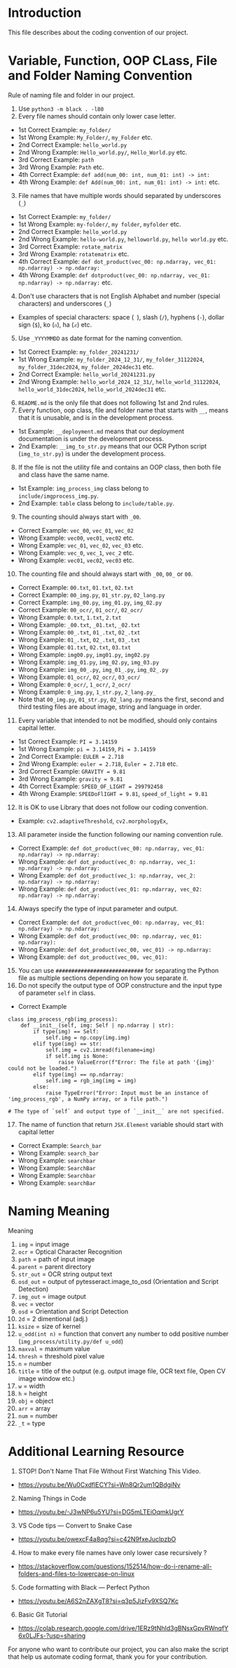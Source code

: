 # Introduction

This file describes about the coding convention of our project.

# Variable, Function, OOP CLass, File and Folder Naming Convention

Rule of naming file and folder in our project.
1.  Use `python3 -m black . -l80`
2.	Every file names should contain only lower case letter.
-	1st Correct Example: `my_folder/`
-	1st Wrong Example: `My_Folder/`, `my_Folder` etc.
-	2nd Correct Example: `hello_world.py`
-	2nd Wrong Example: `Hello_world.py/`, `Hello_World.py` etc.
-	3rd Correct Example: `path`
-	3rd Wrong Example: `Path` etc.
-	4th Correct Example: `def add(num_00: int, num_01: int) -> int:`
-	4th Wrong Example: `def Add(num_00: int, num_01: int) -> int:` etc.
3.	File names that have multiple words should separated by underscores (`_`)
-	1st Correct Example: `my_folder/`
-	1st Wrong Example: `my-folder/`, `my folder`, `myfolder` etc.
-	2nd Correct Example: `hello_world.py`
-	2nd Wrong Example: `hello-world.py`, `helloworld.py`, `hello world.py` etc.
-	3rd Correct Example: `rotate_matrix`
-	3rd Wrong Example: `rotatematrix` etc.
-	4th Correct Example: `def dot_product(vec_00: np.ndarray, vec_01: np.ndarray) -> np.ndarray:`
-	4th Wrong Example: `def dotproduct(vec_00: np.ndarray, vec_01: np.ndarray) -> np.ndarray:` etc.
4.	Don't use characters that is not English Alphabet and number (special characters) and underscores (`_`)
-	Examples of special characters: space (` `), slash (`/`), hyphens (`-`), dollar sign (`$`), ko (`ก`), ha (`๕`) etc.
5.	Use `_YYYYMMDD` as date format for the naming convention.
-	1st Correct Example: `my_folder_20241231/`
-	1st Wrong Example: `my_folder_2024_12_31/`, `my_folder_31122024`, `my_folder_31dec2024`, `my_folder_2024dec31` etc.
-	2nd Correct Example: `hello_world_20241231.py`
-	2nd Wrong Example: `hello_world_2024_12_31/`, `hello_world_31122024`, `hello_world_31dec2024`, `hello_world_2024dec31` etc.
6.	`README.md` is the only file that does not following 1st and 2nd rules.
7.  Every function, oop class, file and folder name that starts with `__`, means that it is unusable, and is in the development process.
-	1st Example: `__deployment.md` means that our deployment documentation is under the development process.
-	2nd Example: `__img_to_str.py` means that our OCR Python script (`img_to_str.py`) is under the development process.
8.  If the file is not the utility file and contains an OOP class, then both file and class have the same name.
-	1st Example: `img_process_img` class belong to `include/imgprocess_img.py`.
-	2nd Example: `table` class belong to `include/table.py`.
9.	The counting should always start with `_00`.
-	Correct Example: `vec_00`, `vec_01`, `vec_02`
-	Wrong Example: `vec00`, `vec01`, `vec02` etc.
-	Wrong Example: `vec_01`, `vec_02`, `vec_03` etc.
-	Wrong Example: `vec_0`, `vec_1`, `vec_2` etc.
-	Wrong Example: `vec01`, `vec02`, `vec03` etc.
10. The counting file and should always start with `_00`, `00_` or `00`.
-	Correct Example: `00.txt`, `01.txt`, `02.txt`
-	Correct Example: `00_img.py`, `01_str.py`, `02_lang.py`
-	Correct Example: `img_00.py`, `img_01.py`, `img_02.py`
-	Correct Example: `00_ocr/`, `01_ocr/`, `02_ocr/`
-	Wrong Example: `0.txt`, `1.txt`, `2.txt`
-	Wrong Example: `_00.txt`, `_01.txt`, `_02.txt`
-	Wrong Example: `00_.txt`, `01_.txt`, `02_.txt`
-	Wrong Example: `01_.txt`, `02_.txt`, `03_.txt`
-	Wrong Example: `01.txt`, `02.txt`, `03.txt`
-	Wrong Example: `img00.py`, `img01.py`, `img02.py`
-	Wrong Example: `img_01.py`, `img_02.py`, `img_03.py`
-	Wrong Example: `img_00_.py`, `img_01_.py`, `img_02_.py`
-	Wrong Example: `01_ocr/`, `02_ocr/`, `03_ocr/`
-	Wrong Example: `0_ocr/`, `1_ocr/`, `2_ocr/`
-	Wrong Example: `0_img.py`, `1_str.py`, `2_lang.py_`
-   Note that `00_img.py`, `01_str.py`, `02_lang.py` means the first, second and third testing files are about image, string and language in order.
11. Every variable that intended to not be modified, should only contains capital letter.
-	1st Correct Example: `PI = 3.14159`
-	1st Wrong Example: `pi = 3.14159`, `Pi = 3.14159`
-	2nd Correct Example: `EULER = 2.718`
-	2nd Wrong Example: `euler = 2.718`, `Euler = 2.718` etc.
-	3rd Correct Example: `GRAVITY = 9.81`
-	3rd Wrong Example: `gravity = 9.81`
-	4th Correct Example: `SPEED_OF_LIGHT = 299792458`
-	4th Wrong Example: `SPEEDoFlIGHT = 9.81`, `speed_of_light = 9.81`
12.	It is OK to use Library that does not follow our coding convention.
-	Example: `cv2.adaptiveThreshold`, `cv2.morphologyEx`, 
13.	All parameter inside the function following our naming convention rule.
-	Correct Example: `def dot_product(vec_00: np.ndarray, vec_01: np.ndarray) -> np.ndarray:`
-	Wrong Example: `def dot_product(vec_0: np.ndarray, vec_1: np.ndarray) -> np.ndarray:`
-	Wrong Example: `def dot_product(vec_1: np.ndarray, vec_2: np.ndarray) -> np.ndarray:`
-	Wrong Example: `def dot_product(vec_01: np.ndarray, vec_02: np.ndarray) -> np.ndarray:`
14.	Always specify the type of input parameter and output.
-	Correct Example: `def dot_product(vec_00: np.ndarray, vec_01: np.ndarray) -> np.ndarray:`
-	Wrong Example: `def dot_product(vec_00: np.ndarray, vec_01: np.ndarray):`
-	Wrong Example: `def dot_product(vec_00, vec_01) -> np.ndarray:`
-	Wrong Example: `def dot_product(vec_00, vec_01):`
15. You can use `############################` for separating the Python file as multiple sections depending on how you separate it.
16. Do not specify the output type of OOP constructure and the input type of parameter `self` in class.

-   Correct Example

```
class img_process_rgb(img_process):
    def __init__(self, img: Self | np.ndarray | str):
        if type(img) == Self:
            self.img = np.copy(img.img)
        elif type(img) == str:
            self.img = cv2.imread(filename=img)
            if self.img is None:
                raise ValueError(f"Error: The file at path '{img}' could not be loaded.")
        elif type(img) == np.ndarray:
            self.img = rgb_img(img = img)
        else:
            raise TypeError("Error: Input must be an instance of 'img_process_rgb', a NumPy array, or a file path.")

# The type of `self` and output type of `__init__` are not specified.
```

17.	The name of function that return `JSX.Element` variable should start with capital letter
-	Correct Example: `Search_bar`
-	Wrong Example: `search_bar`
-	Wrong Example: `searchbar`
-	Wrong Example: `SearchBar`
-	Wrong Example: `Searchbar`
-	Wrong Example: `searchBar`

# Naming Meaning

Meaning
1.	`img`  = input image
2.	`ocr`  = Optical Character Recognition
3.	`path` = path of input image
4.	`parent` = parent directory
5.	`str_out` = OCR string output text
6.	`osd_out` = output of pytesseract.image_to_osd (Orientation and Script Detection)
7.	`img_out` = image output
8.	`vec` = vector
9.	`osd` = Orientation and Script Detection
10.	`2d` = 2 dimentional (adj.)
11.	`ksize` = size of kernel
12.	`u_odd(int n)` = function that convert any number to odd positive number (`img_process/utility.py/def u_odd`)
13.	`maxval` = maximum value
14.	`thresh` = threshold pixel value
15. `n` = number
16. `title` = title of the output (e.g. output image file, OCR text file, Open CV image window etc.)
17.	`w` = width
18.	`h` = height
19.	`obj` = object
20.	`arr` = array
21.	`num` = number
22.	`_t` = type

# Additional Learning Resource

1.	STOP! Don't Name That File Without First Watching This Video.
*	https://youtu.be/Wu0CxdflECY?si=Wn8Qr2um1QBdgiNv
2.	Naming Things in Code
*	https://youtu.be/-J3wNP6u5YU?si=DG5mLTEiOqmkUgrY
3.	VS Code tips — Convert to Snake Case
*	https://youtu.be/owexcF4a8qg?si=c42N9fxeJuclpzbO
4.	How to make every file names have only lower case recursively ?
*   https://stackoverflow.com/questions/152514/how-do-i-rename-all-folders-and-files-to-lowercase-on-linux
5.  Code formatting with Black — Perfect Python
*   https://youtu.be/A6S2nZAXgT8?si=q3p5JizFv9XSQ7Kc
6.  Basic Git Tutorial
*   https://colab.research.google.com/drive/1ERz9tNhId3gBNsxGpvRWnqfY6x0LJFs-?usp=sharing

For anyone who want to contribute our project, you can also make the script that help us automate coding format, thank you for your contribution.

